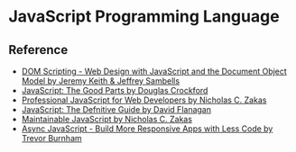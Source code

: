 # JavaScript Programming Language

## Reference
* [DOM Scripting - Web Design with JavaScript and the Document Object Model by Jeremy Keith & Jeffrey Sambells]()
* [JavaScript: The Good Parts by Douglas Crockford]()
* [Professional JavaScript for Web Developers by Nicholas C. Zakas]()
* [JavaScript: The Defnitive Guide by David Flanagan]()
* [Maintainable JavaScript by Nicholas C. Zakas]()
* [Async JavaScript - Build More Responsive Apps with Less Code by Trevor Burnham]()

